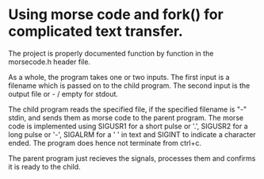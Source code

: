 # Using morse code and fork() for complicated text transfer.

The project is properly documented function by function in the morsecode.h header file. 

As a whole, the program takes one or two inputs. The first input is a filename which is passed on to the child program. The second input is the output file or - / empty for stdout. 

The child program reads the specified file, if the specified filename is "-" stdin, and sends them as morse code to the parent program. The morse code is implemented using SIGUSR1 for a short pulse or '.', SIGUSR2 for a long pulse or '-', SIGALRM for a ' ' in text and SIGINT to indicate a character ended. The program does hence not terminate from ctrl+c.

The parent program just recieves the signals, processes them and confirms it is ready to the child.

